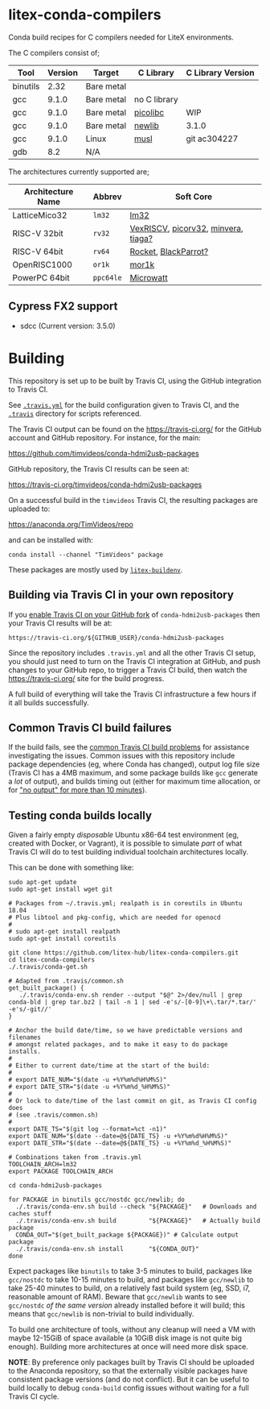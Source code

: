 # litex-conda-compilers

Conda build recipes for C compilers needed for LiteX environments.

The C compilers consist of;

| Tool     | Version | Target     | C Library                                            | C Library Version  |
| -------- | ------- | ---------- | ---------------------------------------------------- | ------------------ |
| binutils | 2.32    | Bare metal |                                                      |                    |
| gcc      | 9.1.0   | Bare metal | no C library                                         |                    |
| gcc      | 9.1.0   | Bare metal | [picolibc](https://github.com/keith-packard/picolibc)| WIP                |
| gcc      | 9.1.0   | Bare metal | [newlib](https://sourceware.org/newlib/)             | 3.1.0              |
| gcc      | 9.1.0   | Linux      | [musl](https://musl-libc.org)                        | git ac304227       |
| gdb      | 8.2     | N/A        |                                                      |                    |

The architectures currently supported are;

| Architecture Name | Abbrev    | Soft Core |
| ----------------- | --------- | --------- |
| LatticeMico32     | `lm32`    | [lm32]() |
| RISC-V 32bit      | `rv32`    | [VexRISCV](), [picorv32](), [minvera](), [tiaga?]() |
| RISC-V 64bit      | `rv64`    | [Rocket](), [BlackParrot?]() |
| OpenRISC1000      | `or1k`    | [mor1k]() |
| PowerPC 64bit     | `ppc64le` | [Microwatt]() |

## Cypress FX2 support

 * sdcc (Current version: 3.5.0)

# Building

This repository is set up to be built by Travis CI, using the GitHub
integration to Travis CI.

See [`.travis.yml`](.travis.yml) for the build configuration given to
Travis CI, and the [`.travis`](.travis) directory for scripts referenced.

The Travis CI output can be found on the https://travis-ci.org/ for the
GitHub account and GitHub repository.  For instance, for the main:

https://github.com/timvideos/conda-hdmi2usb-packages

GitHub repository, the Travis CI results can be seen at:

https://travis-ci.org/timvideos/conda-hdmi2usb-packages

On a successful build in the `timvideos` Travis CI, the resulting packages
are uploaded to:

https://anaconda.org/TimVideos/repo

and can be installed with:

```
conda install --channel "TimVideos" package
```

These packages are mostly used by
[`litex-buildenv`](https://github.com/timvideos/litex-buildenv).

## Building via Travis CI in your own repository

If you [enable Travis CI on your GitHub
fork](https://travis-ci.com/getting_started) of `conda-hdmi2usb-packages`
then your Travis CI results will be at:

```
https://travis-ci.org/${GITHUB_USER}/conda-hdmi2usb-packages
```

Since the repository includes `.travis.yml` and all the other Travis CI
setup, you should just need to turn on the Travis CI integration at GitHub,
and push changes to your GitHub repo, to trigger a Travis CI build, then
watch the https://travis-ci.org/ site for the build progress.

A full build of everything will take the Travis CI infrastructure a few
hours if it all builds successfully.

## Common Travis CI build failures

If the build fails, see the [common Travis CI build
problems](https://docs.travis-ci.com/user/common-build-problems/)
for assistance investigating the issues.  Common issues with this
repository include package dependencies (eg, where Conda has changed),
output log file size (Travis CI has a 4MB maximum, and some package
builds like `gcc` generate a *lot* of output), and builds timing out
(either for maximum time allocation, or for ["no output" for more than
10 minutes](https://docs.travis-ci.com/user/common-build-problems/#build-times-out-because-no-output-was-received)).

## Testing conda builds locally

Given a fairly empty *disposable* Ubuntu x86-64 test environment (eg,
created with Docker, or Vagrant), it is possible to simulate *part* of
what Travis CI will do to test building individual toolchain architectures
locally.

This can be done with something like:

```
sudo apt-get update
sudo apt-get install wget git

# Packages from ~/.travis.yml; realpath is in coreutils in Ubuntu 18.04
# Plus libtool and pkg-config, which are needed for openocd
#
# sudo apt-get install realpath
sudo apt-get install coreutils

git clone https://github.com/litex-hub/litex-conda-compilers.git
cd litex-conda-compilers
./.travis/conda-get.sh

# Adapted from .travis/common.sh
get_built_package() {
   ./.travis/conda-env.sh render --output "$@" 2>/dev/null | grep conda-bld | grep tar.bz2 | tail -n 1 | sed -e's/-[0-9]\+\.tar/*.tar/' -e's/-git//'
}

# Anchor the build date/time, so we have predictable versions and filenames
# amongst related packages, and to make it easy to do package installs.
#
# Either to current date/time at the start of the build:
#
# export DATE_NUM="$(date -u +%Y%m%d%H%M%S)"
# export DATE_STR="$(date -u +%Y%m%d_%H%M%S)"
#
# Or lock to date/time of the last commit on git, as Travis CI config does
# (see .travis/common.sh)
#
export DATE_TS="$(git log --format=%ct -n1)"
export DATE_NUM="$(date --date=@${DATE_TS} -u +%Y%m%d%H%M%S)"
export DATE_STR="$(date --date=@${DATE_TS} -u +%Y%m%d_%H%M%S)"

# Combinations taken from .travis.yml
TOOLCHAIN_ARCH=lm32
export PACKAGE TOOLCHAIN_ARCH

cd conda-hdmi2usb-packages

for PACKAGE in binutils gcc/nostdc gcc/newlib; do
  ./.travis/conda-env.sh build --check "${PACKAGE}"   # Downloads and caches stuff
  ./.travis/conda-env.sh build         "${PACKAGE}"   # Actually build package
  CONDA_OUT="$(get_built_package ${PACKAGE})" # Calculate output package
  ./.travis/conda-env.sh install       "${CONDA_OUT}"
done
```

Expect packages like `binutils` to take 3-5 minutes to build, packages
like `gcc/nostdc` to take 10-15 minutes to build, and packages like
`gcc/newlib` to take 25-40 minutes to build, on a relatively fast
build system (eg, SSD, i7, reasonable amount of RAM).  Beware that
`gcc/newlib` wants to see `gcc/nostdc` *of the same version* already
installed before it will build; this means that `gcc/newlib` is
non-trivial to build individually.

To build one architecture of tools, without any cleanup will need a
VM with maybe 12-15GiB of space available (a 10GiB disk image is not
quite big enough). Building more architectures at once will need more
disk space.

**NOTE**: By preference only packages built by Travis CI should be
uploaded to the Anaconda repository, so that the externally visible
packages have consistent package versions (and do not conflict).  But
it can be useful to build locally to debug `conda-build` config issues
without waiting for a full Travis CI cycle.
